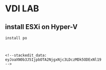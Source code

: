 


# VDI LAB

## install ESXi on Hyper-V

```
install po



<!--stackedit_data:
eyJoaXN0b3J5IjpbOTA2NjgxNjc3LDczMDk5ODExNl19
-->